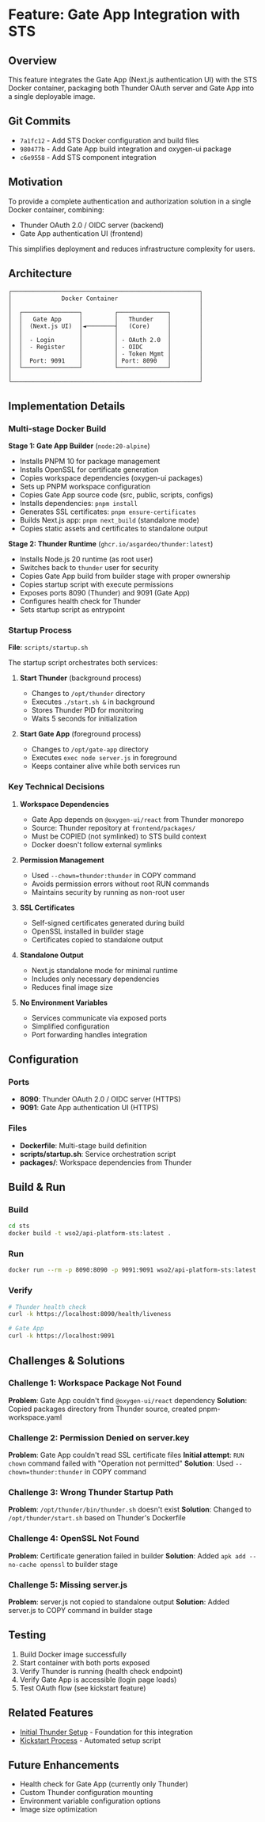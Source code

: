 # Feature: Gate App Integration with STS

## Overview

This feature integrates the Gate App (Next.js authentication UI) with the STS Docker container, packaging both Thunder OAuth server and Gate App into a single deployable image.

## Git Commits

- `7a1fc12` - Add STS Docker configuration and build files
- `980477b` - Add Gate App build integration and oxygen-ui package
- `c6e9558` - Add STS component integration

## Motivation

To provide a complete authentication and authorization solution in a single Docker container, combining:
- Thunder OAuth 2.0 / OIDC server (backend)
- Gate App authentication UI (frontend)

This simplifies deployment and reduces infrastructure complexity for users.

## Architecture

```
┌─────────────────────────────────────────────────────┐
│              Docker Container                       │
│                                                     │
│  ┌────────────────┐         ┌──────────────┐        │
│  │   Gate App     │         │   Thunder    │        │
│  │  (Next.js UI)  │◄────────┤   (Core)     │        │
│  │                │         │              │        │
│  │  - Login       │         │ - OAuth 2.0  │        │
│  │  - Register    │         │ - OIDC       │        │
│  │                │         │ - Token Mgmt │        │
│  │  Port: 9091    │         │ Port: 8090   │        │
│  └────────────────┘         └──────────────┘        │
│                                                     │
└─────────────────────────────────────────────────────┘
```

## Implementation Details

### Multi-stage Docker Build

**Stage 1: Gate App Builder** (`node:20-alpine`)
- Installs PNPM 10 for package management
- Installs OpenSSL for certificate generation
- Copies workspace dependencies (oxygen-ui packages)
- Sets up PNPM workspace configuration
- Copies Gate App source code (src, public, scripts, configs)
- Installs dependencies: `pnpm install`
- Generates SSL certificates: `pnpm ensure-certificates`
- Builds Next.js app: `pnpm next_build` (standalone mode)
- Copies static assets and certificates to standalone output

**Stage 2: Thunder Runtime** (`ghcr.io/asgardeo/thunder:latest`)
- Installs Node.js 20 runtime (as root user)
- Switches back to `thunder` user for security
- Copies Gate App build from builder stage with proper ownership
- Copies startup script with execute permissions
- Exposes ports 8090 (Thunder) and 9091 (Gate App)
- Configures health check for Thunder
- Sets startup script as entrypoint

### Startup Process

**File**: `scripts/startup.sh`

The startup script orchestrates both services:

1. **Start Thunder** (background process)
   - Changes to `/opt/thunder` directory
   - Executes `./start.sh &` in background
   - Stores Thunder PID for monitoring
   - Waits 5 seconds for initialization

2. **Start Gate App** (foreground process)
   - Changes to `/opt/gate-app` directory
   - Executes `exec node server.js` in foreground
   - Keeps container alive while both services run

### Key Technical Decisions

1. **Workspace Dependencies**
   - Gate App depends on `@oxygen-ui/react` from Thunder monorepo
   - Source: Thunder repository at `frontend/packages/`
   - Must be COPIED (not symlinked) to STS build context
   - Docker doesn't follow external symlinks

2. **Permission Management**
   - Used `--chown=thunder:thunder` in COPY command
   - Avoids permission errors without root RUN commands
   - Maintains security by running as non-root user

3. **SSL Certificates**
   - Self-signed certificates generated during build
   - OpenSSL installed in builder stage
   - Certificates copied to standalone output

4. **Standalone Output**
   - Next.js standalone mode for minimal runtime
   - Includes only necessary dependencies
   - Reduces final image size

5. **No Environment Variables**
   - Services communicate via exposed ports
   - Simplified configuration
   - Port forwarding handles integration

## Configuration

### Ports

- **8090**: Thunder OAuth 2.0 / OIDC server (HTTPS)
- **9091**: Gate App authentication UI (HTTPS)

### Files

- **Dockerfile**: Multi-stage build definition
- **scripts/startup.sh**: Service orchestration script
- **packages/**: Workspace dependencies from Thunder

## Build & Run

### Build

```bash
cd sts
docker build -t wso2/api-platform-sts:latest .
```

### Run

```bash
docker run --rm -p 8090:8090 -p 9091:9091 wso2/api-platform-sts:latest
```

### Verify

```bash
# Thunder health check
curl -k https://localhost:8090/health/liveness

# Gate App
curl -k https://localhost:9091
```

## Challenges & Solutions

### Challenge 1: Workspace Package Not Found
**Problem**: Gate App couldn't find `@oxygen-ui/react` dependency
**Solution**: Copied packages directory from Thunder source, created pnpm-workspace.yaml

### Challenge 2: Permission Denied on server.key
**Problem**: Gate App couldn't read SSL certificate files
**Initial attempt**: `RUN chown` command failed with "Operation not permitted"
**Solution**: Used `--chown=thunder:thunder` in COPY command

### Challenge 3: Wrong Thunder Startup Path
**Problem**: `/opt/thunder/bin/thunder.sh` doesn't exist
**Solution**: Changed to `/opt/thunder/start.sh` based on Thunder's Dockerfile

### Challenge 4: OpenSSL Not Found
**Problem**: Certificate generation failed in builder
**Solution**: Added `apk add --no-cache openssl` to builder stage

### Challenge 5: Missing server.js
**Problem**: server.js not copied to standalone output
**Solution**: Added server.js to COPY command in builder stage

## Testing

1. Build Docker image successfully
2. Start container with both ports exposed
3. Verify Thunder is running (health check endpoint)
4. Verify Gate App is accessible (login page loads)
5. Test OAuth flow (see kickstart feature)

## Related Features

- [Initial Thunder Setup](./initial-thunder-setup.md) - Foundation for this integration
- [Kickstart Process](./kickstart-process.md) - Automated setup script

## Future Enhancements

- Health check for Gate App (currently only Thunder)
- Custom Thunder configuration mounting
- Environment variable configuration options
- Image size optimization
